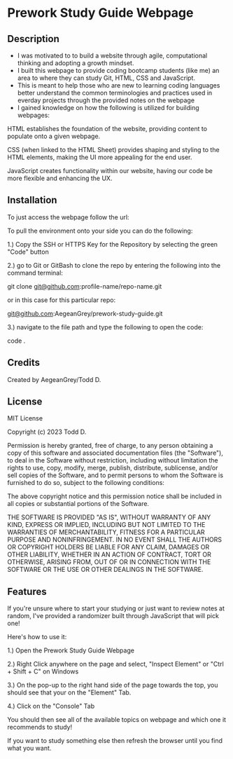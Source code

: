 # Prework Study Guide Webpage

## Description

- I was motivated to to build a website through agile, computational thinking and adopting a growth mindset.
- I built this webpage to provide coding bootcamp students (like me) an area to where they can study Git, HTML, CSS and JavaScript.
- This is meant to help those who are new to learning coding languages better understand the common terminologies and practices used in everday projects through the provided notes on the webpage
- I gained knowledge on how the following is utilized for building webpages:

HTML establishes the foundation of the website, providing content to populate onto a given webpage.

CSS (when linked to the HTML Sheet) provides shaping and styling to the HTML elements, making the UI more appealing for the end user.

JavaScript creates functionality within our website, having our code be more flexible and enhancing the UX.

## Installation

To just access the webpage follow the url:


To pull the environment onto your side you can do the following:

1.) Copy the SSH or HTTPS Key for the Repository by selecting the green "Code" button

2.) go to Git or GitBash to clone the repo by entering the following into the command terminal:

git clone git@github.com:profile-name/repo-name.git

or in this case for this particular repo:

git@github.com:AegeanGrey/prework-study-guide.git

3.) navigate to the file path and type the following to open the code: 

code .

## Credits

Created by AegeanGrey/Todd D.

## License

MIT License

Copyright (c) 2023 Todd D.

Permission is hereby granted, free of charge, to any person obtaining a copy
of this software and associated documentation files (the "Software"), to deal
in the Software without restriction, including without limitation the rights
to use, copy, modify, merge, publish, distribute, sublicense, and/or sell
copies of the Software, and to permit persons to whom the Software is
furnished to do so, subject to the following conditions:

The above copyright notice and this permission notice shall be included in all
copies or substantial portions of the Software.

THE SOFTWARE IS PROVIDED "AS IS", WITHOUT WARRANTY OF ANY KIND, EXPRESS OR
IMPLIED, INCLUDING BUT NOT LIMITED TO THE WARRANTIES OF MERCHANTABILITY,
FITNESS FOR A PARTICULAR PURPOSE AND NONINFRINGEMENT. IN NO EVENT SHALL THE
AUTHORS OR COPYRIGHT HOLDERS BE LIABLE FOR ANY CLAIM, DAMAGES OR OTHER
LIABILITY, WHETHER IN AN ACTION OF CONTRACT, TORT OR OTHERWISE, ARISING FROM,
OUT OF OR IN CONNECTION WITH THE SOFTWARE OR THE USE OR OTHER DEALINGS IN THE
SOFTWARE.

## Features

If you're unsure where to start your studying or just want to review notes at random, I've provided a randomizer built through JavaScript that will pick one!

Here's how to use it:

1.) Open the Prework Study Guide Webpage

2.) Right Click anywhere on the page and select, "Inspect Element" or "Ctrl + Shift + C" on Windows

3.) On the pop-up to the right hand side of the page towards the top, you should see that your on the "Element" Tab.

4.) Click on the "Console" Tab

You should then see all of the available topics on webpage and which one it recommends to study! 

If you want to study something else then refresh the browser until you find what you want.
